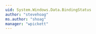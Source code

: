 ```yaml
---
uid: System.Windows.Data.BindingStatus
author: "stevehoag"
ms.author: "shoag"
manager: "wpickett"
---
```

